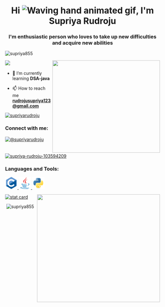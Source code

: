 <h1 align="center">Hi <img src="https://raw.githubusercontent.com/nixin72/nixin72/master/wave.gif" 
         alt="Waving hand animated gif"
         height="45"
         width="45" />, I'm Supriya Rudroju</h1>
<h5 align="center">
</h5>
<h3 align="center">I'm enthusiastic person who loves to take up new difficulties and acquire new abilities</h3>

<p align="left"> <img src="https://komarev.com/ghpvc/?username=supriya855&label=Profile%20views&color=0e75b6&style=flat" alt="supriya855" /> </p>
<a href="https://www.youtube.com/watch?v=dQw4w9WgXcQ"><img src="https://user-images.githubusercontent.com/73097560/115834477-dbab4500-a447-11eb-908a-139a6edaec5c.gif"></a>
<img align="right" height="300" width="350" src="https://cdn.dribbble.com/users/2238041/screenshots/4763918/working.gif" />

- 🌱 I’m currently learning **DSA-java**

- 📫 How to reach me **rudrojusupriya123@gmail.com**

<p align="left"> <a href="https://twitter.com/supriyarudroju" target="blank"><img src="https://img.shields.io/twitter/follow/supriyarudroju?logo=twitter&style=for-the-badge" alt="supriyarudroju" /></a> </p>

<h3 align="left">Connect with me:</h3>
<p align="left">
<a href="https://twitter.com/@supriyarudroju" target="blank"><img align="center" src="https://raw.githubusercontent.com/rahuldkjain/github-profile-readme-generator/master/src/images/icons/Social/twitter.svg" alt="@supriyarudroju" height="30" width="40" /></a>
<a href="https://linkedin.com/in/supriya-rudroju-103594209" target="blank"><img align="center" src="https://raw.githubusercontent.com/rahuldkjain/github-profile-readme-generator/master/src/images/icons/Social/linked-in-alt.svg" alt="supriya-rudroju-103594209" height="30" width="40" /></a>
</p>

<h3 align="left">Languages and Tools:</h3>
<p align="left"> <a href="https://www.cprogramming.com/" target="_blank" rel="noreferrer"> <img src="https://raw.githubusercontent.com/devicons/devicon/master/icons/c/c-original.svg" alt="c" width="40" height="40"/> </a> <a href="https://www.python.org" target="_blank" rel="noreferrer"> <img src="https://raw.githubusercontent.com/devicons/devicon/master/icons/java/java-original.svg" alt="java" width="40" height="40"/> </a> <img src="https://raw.githubusercontent.com/devicons/devicon/master/icons/python/python-original.svg" alt="python" width="40" height="40"/> </a> </p>
</p>

<a align ="center" href="https://https://github.com/supriya855">
<img alt="stat card"  height="250px" width="400" src="https://github-readme-streak-stats.herokuapp.com/?user=supriya855&theme=radical">
 <img align="right" height="350" width="400" src="https://cdn.dribbble.com/users/2238041/screenshots/4763918/working.gif" /> </a>
<p>&nbsp;<img align=" height="250px" width="400" center" src="https://github-readme-stats.vercel.app/api?username=supriya855&theme=radical&show_icons=true&locale=en" alt="supriya855" /></p>
